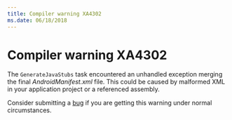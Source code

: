 ```yaml
---
title: Compiler warning XA4302
ms.date: 06/18/2018
---
```

# Compiler warning XA4302

The `GenerateJavaStubs` task encountered an unhandled exception merging the
final *AndroidManifest.xml* file.  This could be caused by malformed XML in your
application project or a referenced assembly.

Consider submitting a [bug][bug] if you are getting this warning under normal
circumstances.

[bug]: https://github.com/xamarin/xamarin-android/wiki/Submitting-Bugs,-Feature-Requests,-and-Pull-Requests
